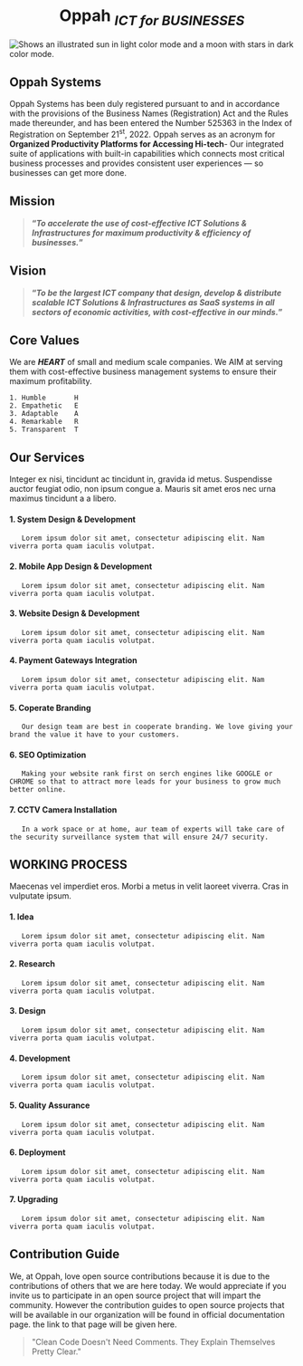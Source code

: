# <h1 align="center">Oppah <sub>*ICT for BUSINESSES*</sub></h1>
<picture>
    <source media="(prefers-color-scheme: dark)" srcset="https://user-images.githubusercontent.com/25423296/163456776-7f95b81a-f1ed-45f7-b7ab-8fa810d529fa.png">
    <source media="(prefers-color-scheme: light)" srcset="https://user-images.githubusercontent.com/25423296/163456779-a8556205-d0a5-45e2-ac17-42d089e3c3f8.png">
    <img alt="Shows an illustrated sun in light color mode and a moon with stars in dark color mode." src="https://user-images.githubusercontent.com/25423296/163456779-a8556205-d0a5-45e2-ac17-42d089e3c3f8.png">
</picture>

## Oppah Systems
Oppah Systems has been duly registered pursuant to and in accordance with the provisions of the Business Names (Registration) Act and the Rules made thereunder, and has been entered the Number 525363 in the Index of Registration on September 21<sup>st</sup>, 2022.
Oppah serves as an acronym for **Organized Productivity Platforms for Accessing Hi-tech**- Our integrated suite of applications with built-in capabilities which connects most critical business processes and provides consistent user experiences — so businesses can get more done.

## Mission
> **“*To accelerate the use of cost-effective ICT Solutions & Infrastructures for maximum productivity & efficiency of businesses.*”**


## Vision
> **“*To be the largest ICT company that design, develop & distribute scalable ICT Solutions & Infrastructures as SaaS systems in all sectors of economic activities, with cost-effective in our minds.*”**

## Core Values
We are **_HEART_** of small and medium scale companies. We AIM at serving them with cost-effective business management systems to ensure their maximum profitability.

```
1. Humble       H
2. Empathetic   E
3. Adaptable    A
4. Remarkable   R
5. Transparent  T

```


## Our Services
Integer ex nisi, tincidunt ac tincidunt in, gravida id metus. Suspendisse auctor feugiat odio, non ipsum congue a. Mauris sit amet eros nec urna maximus tincidunt a a libero.

  #### 1. System Design & Development
       Lorem ipsum dolor sit amet, consectetur adipiscing elit. Nam viverra porta quam iaculis volutpat.

  #### 2. Mobile App Design & Development
       Lorem ipsum dolor sit amet, consectetur adipiscing elit. Nam viverra porta quam iaculis volutpat.

  #### 3. Website Design & Development
       Lorem ipsum dolor sit amet, consectetur adipiscing elit. Nam viverra porta quam iaculis volutpat.

  #### 4. Payment Gateways Integration
       Lorem ipsum dolor sit amet, consectetur adipiscing elit. Nam viverra porta quam iaculis volutpat.

  #### 5. Coperate Branding
       Our design team are best in cooperate branding. We love giving your brand the value it have to your customers.

  #### 6. SEO Optimization
       Making your website rank first on serch engines like GOOGLE or CHROME so that to attract more leads for your business to grow much better online.

  #### 7. CCTV Camera Installation
       In a work space or at home, aur team of experts will take care of the security surveillance system that will ensure 24/7 security.

## WORKING PROCESS
Maecenas vel imperdiet eros. Morbi a metus in velit laoreet viverra. Cras in vulputate ipsum.

  #### 1. Idea
       Lorem ipsum dolor sit amet, consectetur adipiscing elit. Nam viverra porta quam iaculis volutpat.

  #### 2. Research
       Lorem ipsum dolor sit amet, consectetur adipiscing elit. Nam viverra porta quam iaculis volutpat.

  #### 3. Design
       Lorem ipsum dolor sit amet, consectetur adipiscing elit. Nam viverra porta quam iaculis volutpat.

  #### 4. Development
       Lorem ipsum dolor sit amet, consectetur adipiscing elit. Nam viverra porta quam iaculis volutpat.

  #### 5. Quality Assurance
       Lorem ipsum dolor sit amet, consectetur adipiscing elit. Nam viverra porta quam iaculis volutpat.

  #### 6. Deployment
       Lorem ipsum dolor sit amet, consectetur adipiscing elit. Nam viverra porta quam iaculis volutpat.

  #### 7. Upgrading
       Lorem ipsum dolor sit amet, consectetur adipiscing elit. Nam viverra porta quam iaculis volutpat.

## Contribution Guide
We, at Oppah, love open source contributions because it is due to the contributions of others that we are here today. We would appreciate if you invite us to participate in an open source project that will impart the community. However the contribution guides to open source projects that will be available in our organization will be found in official documentation page. the link to that page will be given here.

> "Clean Code Doesn't Need Comments. They Explain Themselves Pretty Clear."
